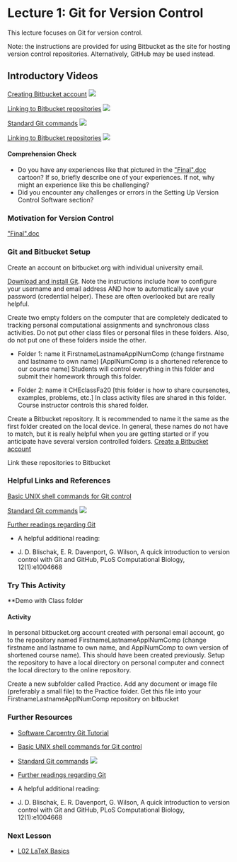 # **Lecture 1: Git for Version Control**

This lecture focuses on Git for version control.

Note: the instructions are provided for using Bitbucket as the site for hosting version control repositories. Alternatively, GitHub may be used instead.
## **Introductory Videos**

[Creating Bitbucket account](https://www.youtube.com/watch?v=3KS6TaJPeHo&feature=emb_title)
[![](http://img.youtube.com/vi/3KS6TaJPeHo/0.jpg)](http://www.youtube.com/watch?v=3KS6TaJPeHo "Bitbucket Controls")

[Linking to Bitbucket repositories](https://www.youtube.com/watch?v=euEwNW4v82M&feature=emb_title)
[![](http://img.youtube.com/vi/euEwNW4v82M/0.jpg)](http://www.youtube.com/watch?v=euEwNW4v82M "Linking Local Folder")

[Standard Git commands](https://www.youtube.com/watch?v=rfBZTlGImg8&feature=emb_title)
[![](http://img.youtube.com/vi/rfBZTlGImg8/0.jpg)](http://www.youtube.com/watch?v=rfBZTlGImg8 "Daily Git Commands")

[Linking to Bitbucket repositories](https://www.youtube.com/watch?v=euEwNW4v82M&feature=emb_title)
[![](http://img.youtube.com/vi/euEwNW4v82M/0.jpg)](http://www.youtube.com/watch?v=euEwNW4v82M "Linking Local Folder")

#### **Comprehension Check**
  * Do you have any experiences like that pictured in the ["Final".doc](http://phdcomics.com/comics/archive_print.php?comicid=1531) cartoon? If so, briefly describe one of your experiences. If not, why might an experience like this be challenging?
  * Did you encounter any challenges or errors in the Setting Up Version Control Software section?
### **Motivation for Version Control**
["Final".doc](http://phdcomics.com/comics/archive_print.php?comicid=1531)

### **Git and Bitbucket Setup**
Create an account on bitbucket.org with individual university email. 

[Download and install Git](https://www.atlassian.com/git/tutorials/install-git). Note the instructions include how to configure your username and email address AND how to automatically save your password (credential helper). These are often overlooked but are really helpful. 

Create two empty folders on the computer that are completely dedicated to tracking personal computational assignments and synchronous class activities. Do not put other class files or personal files in these folders. Also, do not put one of these folders inside the other.

* Folder 1: name it FirstnameLastnameApplNumComp (change firstname and lastname to own name) [ApplNumComp is a shortened reference to our course name]
Students will control everything in this folder and submit their homework through this folder.

* Folder 2: name it CHEclassFa20 [this folder is how to share coursenotes, examples, problems, etc.]
In class activity files are shared in this folder. Course instructor controls this shared folder.  

Create a Bitbucket repository. It is recommended to name it the same as the first folder created on the local device. In general, these names do not have to match, but it is really helpful when you are getting started or if you anticipate have several version controlled folders.
[Create a Bitbucket account](https://support.atlassian.com/bitbucket-cloud/docs/create-a-git-repository/)

Link these repositories to Bitbucket

### **Helpful Links and References**
[Basic UNIX shell commands for Git control](https://swcarpentry.github.io/shell-novice/reference/)

[Standard Git commands](https://www.youtube.com/watch?v=rfBZTlGImg8&feature=emb_title)
[![](http://img.youtube.com/vi/rfBZTlGImg8/0.jpg)](http://www.youtube.com/watch?v=rfBZTlGImg8 "Daily Git Commands")

[Further readings regarding Git](https://git-scm.com/book/en/v2)

* A helpful additional reading:

* J. D. Blischak, E. R. Davenport, G. Wilson, A quick introduction to version control with Git and GitHub, PLoS Computational Biology, 12(1):e1004668
### **Try This Activity**

**Demo with Class folder

#### Activity
  In personal bitbucket.org account created with personal email account, go to the repository named FirstnameLastnameApplNumComp (change firstname and lastname to own name, and ApplNumComp to own version of shortened course name). This should have been created previously.
  Setup the repository to have a local directory on personal computer and connect the local directory to the online repository.  
    
  Create a new subfolder called Practice.
  Add any document or image file (preferably a small file) to the Practice folder.
  Get this file into your FirstnameLastnameApplNumComp repository on bitbucket
  
### **Further Resources**
* [Software Carpentry Git Tutorial](http://swcarpentry.github.io/git-novice/)
* [Basic UNIX shell commands for Git control](https://swcarpentry.github.io/shell-novice/reference/)
* [Standard Git commands](https://www.youtube.com/watch?v=rfBZTlGImg8&feature=emb_title)
  [![](http://img.youtube.com/vi/rfBZTlGImg8/0.jpg)](http://www.youtube.com/watch?v=rfBZTlGImg8 "Daily Git Commands")

* [Further readings regarding Git](https://git-scm.com/book/en/v2)

* A helpful additional reading:

* J. D. Blischak, E. R. Davenport, G. Wilson, A quick introduction to version control with Git and GitHub, PLoS Computational Biology, 12(1):e1004668

### **Next Lesson**
  * [L02 LaTeX Basics](/L02%20LaTeX%20Basics.md)
